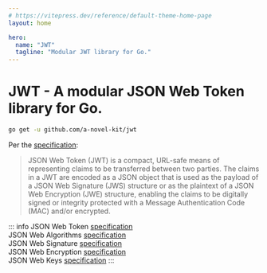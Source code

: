 ```yaml
---
# https://vitepress.dev/reference/default-theme-home-page
layout: home

hero:
  name: "JWT"
  tagline: "Modular JWT library for Go."
---
```


# JWT - A modular JSON Web Token library for Go.

```bash
go get -u github.com/a-novel-kit/jwt
```

Per the [specification](https://datatracker.ietf.org/doc/html/rfc7519):

> JSON Web Token (JWT) is a compact, URL-safe means of representing
> claims to be transferred between two parties. The claims in a JWT
> are encoded as a JSON object that is used as the payload of a JSON
> Web Signature (JWS) structure or as the plaintext of a JSON Web
> Encryption (JWE) structure, enabling the claims to be digitally
> signed or integrity protected with a Message Authentication Code
> (MAC) and/or encrypted.

::: info
JSON Web Token <a target="_blank" href="https://datatracker.ietf.org/doc/html/rfc7519">specification</a> \
JSON Web Algorithms <a target="_blank" href="https://datatracker.ietf.org/doc/html/rfc7518">specification</a> \
JSON Web Signature <a target="_blank" href="https://datatracker.ietf.org/doc/html/rfc7515">specification</a> \
JSON Web Encryption <a target="_blank" href="https://datatracker.ietf.org/doc/html/rfc7516">specification</a> \
JSON Web Keys <a target="_blank" href="https://datatracker.ietf.org/doc/html/rfc7517">specification</a>
:::
